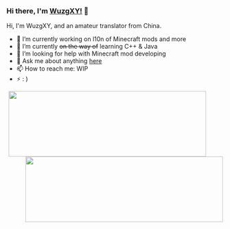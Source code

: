 ### Hi there, I'm [WuzgXY!](https://github.com/WuzgXY-GitHub) 👋

Hi, I'm WuzgXY, and an amateur translator from China.

- 🔭 I’m currently working on l10n of Minecraft mods and more
- 🌱 I’m currently ~~on the way of~~ learning C++ & Java
- 🤔 I’m looking for help with Minecraft mod developing
- 💬 Ask me about anything [here](https://github.com/WuzgXY-GitHub/WuzgXY-GitHub/issues)
- 📫 How to reach me: WIP
- ⚡ : )

<a href="https://github.com/anuraghazra/github-readme-stats">
  <div style="padding-left:5px"><img align="left" width="460" height="153" src="https://github-readme-stats.vercel.app/api?username=WuzgXY-GitHub&count_private=false&show_icons=true&theme=gruvbox&hide_title=true" /></div>
  <br />
  <img align="right" width="460" height="153" src="https://github-readme-stats.vercel.app/api/top-langs/?username=WuzgXY-GitHub&count_private=false&theme=gruvbox&layout=default" />
</a>

<!--### Hi there 👋

**WuzgXY-GitHub/WuzgXY-GitHub** is a ✨ _special_ ✨ repository because its `README.md` (this file) appears on your GitHub profile.

Here are some ideas to get you started:

- 🔭 I’m currently working on ...
- 🌱 I’m currently learning ...
- 👯 I’m looking to collaborate on ...
- 🤔 I’m looking for help with ...
- 💬 Ask me about ...
- 📫 How to reach me: ...
- 😄 Pronouns: ...
- ⚡ Fun fact: ...

-->

<!--

**Great thanks to [Anurag Hazra](https://github.com/anuraghazra) who made the templates of stat!**

-->
